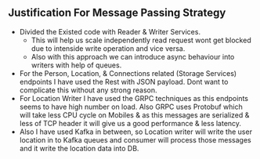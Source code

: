 ## Justification For Message Passing Strategy

- Divided the Existed code with Reader & Writer Services.
    - This will help us scale independently read request wont get blocked due to intenside write operation and vice versa.
    - Also with this approach we can introduce async behaviour into writers with help of queues.  
- For the Person, Location, & Connections related (Storage Services) endpoints I have used the Rest with JSON payload. Dont want to complicate this without any strong reason.
- For Location Writer I have used the GRPC techniques as this endpoints seems to have high number on load. Also GRPC uses Protobuf which will take less CPU cycle on Mobiles & as this messages are serialized & less of TCP header it will give us a good performance & less latency.
- Also I have used Kafka in between, so Location writer will write the user location in to Kafka queues and consumer will process those messages and it write the location data into DB.

 